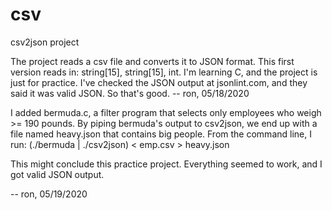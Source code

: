 # csv
csv2json project

The project reads a csv file and converts it to JSON format. This first version reads in: string[15], string[15], int. I'm learning C, and the project is just for practice. I've checked the JSON output at jsonlint.com, and they said it was valid JSON. So that's good.
-- ron, 05/18/2020

I added bermuda.c, a filter program that selects only employees who weigh >= 190 pounds. By piping bermuda's output to csv2json, we end up with a file named heavy.json that contains big people. From the command line, I run: (./bermuda | ./csv2json) < emp.csv > heavy.json

This might conclude this practice project. Everything seemed to work, and I got valid JSON output.

-- ron, 05/19/2020
